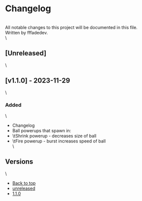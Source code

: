 # Changelog
\
All notable changes to this project will be documented in this file.\
Written by fffadedev.
\
\
## [Unreleased]
\
## [v1.1.0] - 2023-11-29
\
### Added
\
- Changelog
- Ball powerups that spawn in:
- \tShrink powerup - decreases size of ball
- \tFire powerup - burst increases speed of ball
\
\
## Versions
\
- [Back to top](#changelog)
- [unreleased](#unreleased)
- [1.1.0](#v1.1.0)

